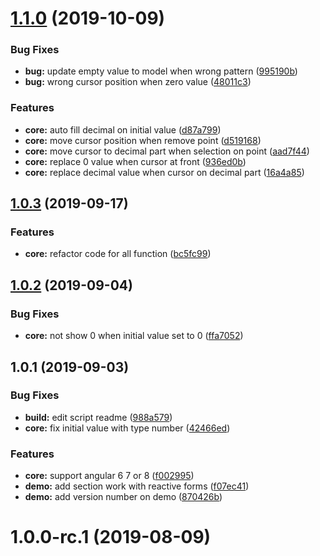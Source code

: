 # [1.1.0](https://github.com/zMADCATz/ngx-number-format/compare/1.0.3...1.1.0) (2019-10-09)


### Bug Fixes

* **bug:** update empty value to model when wrong pattern ([995190b](https://github.com/zMADCATz/ngx-number-format/commit/995190b))
* **bug:** wrong cursor position when zero value ([48011c3](https://github.com/zMADCATz/ngx-number-format/commit/48011c3))


### Features

* **core:** auto fill decimal on initial value ([d87a799](https://github.com/zMADCATz/ngx-number-format/commit/d87a799))
* **core:** move cursor position when remove point ([d519168](https://github.com/zMADCATz/ngx-number-format/commit/d519168))
* **core:** move cursor to decimal part when selection on point ([aad7f44](https://github.com/zMADCATz/ngx-number-format/commit/aad7f44))
* **core:** replace 0 value when cursor at front ([936ed0b](https://github.com/zMADCATz/ngx-number-format/commit/936ed0b))
* **core:** replace decimal value when cursor on decimal part ([16a4a85](https://github.com/zMADCATz/ngx-number-format/commit/16a4a85))



## [1.0.3](https://github.com/zMADCATz/ngx-number-format/compare/1.0.2...1.0.3) (2019-09-17)


### Features

* **core:** refactor code for all function  ([bc5fc99](https://github.com/zMADCATz/ngx-number-format/commit/bc5fc99))



## [1.0.2](https://github.com/zMADCATz/ngx-number-format/compare/1.0.1...1.0.2) (2019-09-04)


### Bug Fixes

* **core:** not show 0 when initial value set to 0 ([ffa7052](https://github.com/zMADCATz/ngx-number-format/commit/ffa7052))



## 1.0.1 (2019-09-03)


### Bug Fixes

* **build:** edit script readme ([988a579](https://github.com/zMADCATz/ngx-number-format/commit/988a579))
* **core:** fix initial value with type number ([42466ed](https://github.com/zMADCATz/ngx-number-format/commit/42466ed))


### Features

* **core:** support angular 6 7 or 8 ([f002995](https://github.com/zMADCATz/ngx-number-format/commit/f002995))
* **demo:** add section work with reactive forms ([f07ec41](https://github.com/zMADCATz/ngx-number-format/commit/f07ec41))
* **demo:** add version number on demo ([870426b](https://github.com/zMADCATz/ngx-number-format/commit/870426b))



# 1.0.0-rc.1 (2019-08-09)




